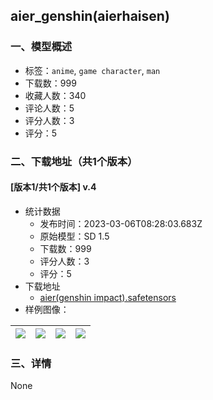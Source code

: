 ## aier_genshin(aierhaisen)
### 一、模型概述

- 标签：`anime`, `game character`, `man`
- 下载数：999
- 收藏人数：340
- 评论人数：5
- 评分人数：3
- 评分：5

### 二、下载地址（共1个版本）

#### [版本1/共1个版本] v.4

- 统计数据
  - 发布时间：2023-03-06T08:28:03.683Z
  - 原始模型：SD 1.5
  - 下载数：999
  - 评分人数：3
  - 评分：5
- 下载地址
  - [aier(genshin impact).safetensors](https://civitai.com/api/download/models/19315)
- 样例图像：

| <img src="https://image.civitai.com/xG1nkqKTMzGDvpLrqFT7WA/495058f2-9606-4959-1164-3b82b3d91e00/width=450/202298.jpeg" /> | <img src="https://image.civitai.com/xG1nkqKTMzGDvpLrqFT7WA/b2b2ad7d-206a-4106-0959-3d27e6258e00/width=450/202303.jpeg" /> | <img src="https://image.civitai.com/xG1nkqKTMzGDvpLrqFT7WA/c937c5d4-51aa-4ad9-2e4b-1a5035a14900/width=450/202302.jpeg" /> | <img src="https://image.civitai.com/xG1nkqKTMzGDvpLrqFT7WA/eb155720-68c5-4cba-504f-ebce593b4400/width=450/202301.jpeg" /> |
| ---- | ---- | ---- | ---- |


### 三、详情
None